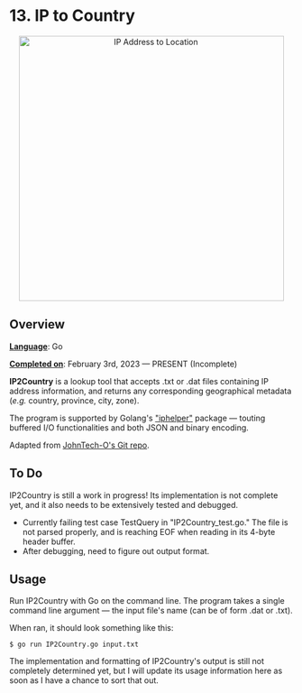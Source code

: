 # 13.  IP to Country 

<p align="center">
<img width="470" alt="IP Address to Location" src="https://i.ytimg.com/vi/hv8dTJWqdis/hqdefault.jpg"> 
</p>

## Overview 

<ins>__Language__</ins>: Go 

<ins>__Completed on__</ins>: February 3rd, 2023 &mdash; PRESENT (Incomplete)

<b>IP2Country</b> is a lookup tool that accepts .txt or .dat files containing IP address information, and returns any corresponding geographical metadata (*e.g.* country, province, city, zone). 

The program is supported by Golang's ["iphelper"](https://github.com/safing/portmaster) package &mdash; touting buffered I/O functionalities and both JSON and binary encoding. 

Adapted from [JohnTech-O's Git repo](https://github.com/johntech-o/iphelper).


## To Do

IP2Country is still a work in progress! Its implementation is not complete yet, and it also needs to be extensively tested and debugged.

- Currently failing test case TestQuery in "IP2Country_test.go." The file is not parsed properly, and is reaching EOF when reading in its 4-byte header buffer.
- After debugging, need to figure out output format. 

## Usage

Run IP2Country with Go on the command line. The program takes a single command line argument &mdash; the input file's name (can be of form .dat or .txt). 

When ran, it should look something like this:

```
$ go run IP2Country.go input.txt
```

The implementation and formatting of IP2Country's output is still not completely determined yet, but I will update its usage information here as soon as I have a chance to sort that out. 